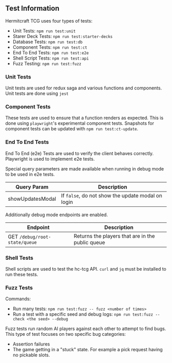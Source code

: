 ## Test Information

Hermitcraft TCG uses four types of tests:

- Unit Tests: `npm run test:unit`
- Starer Deck Tests: `npm run test:starter-decks`
- Database Tests: `npm run test:db`
- Component Tests: `npm run test:ct`
- End To End Tests: `npm run test:e2e`
- Shell Script Tests: `npm run test:api`
- Fuzz Testing: `npm run test:fuzz`

### Unit Tests
Unit tests are used for redux saga and various functions and components.
Unit tests are done using `jest`

### Component Tests
These tests are used to ensure that a function renders as expected. This is done
using `playwright`'s experimental component tests. Snapshots for component tests
can be updated with `npm run test:ct-update`.

### End To End Tests
End To End (e2e) Tests are used to verify the client behaves correctly.
Playwright is used to implement e2e tests.

Special query parameters are made available when running in debug mode to be used in e2e tests.

| Query Param | Description |
| ----------- | ----------- |
| showUpdatesModal | If `false`, do not show the update modal on login |

Additionally debug mode endpoints are enabled.

| Endpoint | Description |
| ---      | ----        |
| GET `/debug/root-state/queue` | Returns the players that are in the public queue |

### Shell Tests
Shell scripts are used to test the hc-tcg API. `curl` and `jq` must be installed to run these tests.

### Fuzz Tests
Commands:
- Run many tests: `npm run test:fuzz -- fuzz <number of times>`
- Run a test with a specific seed and debug logs: `npm run test:fuzz -- check <the seed> --debug`

Fuzz tests run random AI players against each other to attempt to find bugs.
This type of test focuses on two specific bug categories:
- Assertion failures
- The game getting in a "stuck" state. For example a pick request having no pickable slots.

